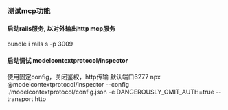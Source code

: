 ### 测试mcp功能

#### 启动rails服务, 以对外输出http mcp服务
bundle i
rails s -p 3009

#### 启动调试 modelcontextprotocol/inspector
使用固定config，关闭鉴权，http传输
默认端口6277
npx @modelcontextprotocol/inspector --config ./modelcontextprotocol/config.json -e DANGEROUSLY_OMIT_AUTH=true --transport http